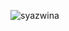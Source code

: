 ![syazwina](https://user-images.githubusercontent.com/45591528/50068763-1c547d00-0202-11e9-80fc-d538b9c60f63.jpg)


